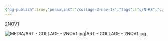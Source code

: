```yaml
---
{"dg-publish":true,"permalink":"/collage-2-nov-1/","tags":["c/N-RS","c/N-jonny","c/series-self","c/series","c/hinge","c/colour-orange","c/colour-purple","c/faceless","c/2021"],"created":"2024-06-28T12:56:47.000-04:00","updated":"2025-08-21T16:18:05.181-04:00"}
---
```



[2NOV1](https://www.instagram.com/p/CWbT2qSrG8C/)

![MEDIA/ART - COLLAGE - 2NOV1.jpg|ART - COLLAGE - 2NOV1.jpg](/img/user/MEDIA/ART%20-%20COLLAGE%20-%202NOV1.jpg)
